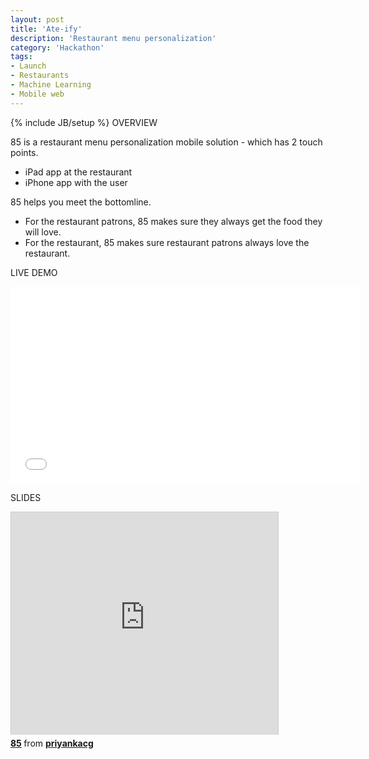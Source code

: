 ```yaml
---
layout: post
title: 'Ate-ify'
description: 'Restaurant menu personalization'
category: 'Hackathon'
tags:
- Launch
- Restaurants
- Machine Learning
- Mobile web
---
```

{% include JB/setup %}
OVERVIEW

85 is a restaurant menu personalization mobile solution - which has 2 touch points.

* iPad app at the restaurant
* iPhone app with the user

85 helps you meet the bottomline.

* For the restaurant patrons, 85 makes sure they always get the food they will love.
* For the restaurant, 85 makes sure restaurant patrons always love the restaurant.


LIVE DEMO

<object width="560" height="315"><param name="movie" value="//www.youtube.com/v/AD0idgfTuyY?version=3&amp;hl=en_US"></param><param name="allowFullScreen" value="true"></param><param name="allowscriptaccess" value="always"></param>
<embed src="//www.youtube.com/v/AD0idgfTuyY?version=3&amp;hl=en_US" type="application/x-shockwave-flash" width="560" height="315" allowscriptaccess="always" allowfullscreen="true"></embed>
</object>

SLIDES

<iframe src="http://www.slideshare.net/slideshow/embed_code/27478619" width="427" height="356" frameborder="0" marginwidth="0" marginheight="0" scrolling="no" style="border:1px solid #CCC;border-width:1px 1px 0;margin-bottom:5px" allowfullscreen="1"> </iframe> 
<div style="margin-bottom:5px"> <strong> <a href="https://www.slideshare.net/priyankacg/85-27478619" title="85" target="_blank">85</a> </strong> from <strong><a href="http://www.slideshare.net/priyankacg" target="_blank">priyankacg</a></strong> </div>

